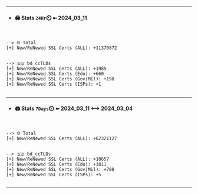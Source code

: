 

---
- #### 🖨️ **Stats** `24Hr`⏲️ ➼ 2024_03_11
```console


--> 🌐 Total
[+] New/ReNewed SSL Certs (ALL): +11370872


--> 🇧🇩 bd_ccTLDs
[+] New/ReNewed SSL Certs (ALL): +1985
[+] New/ReNewed SSL Certs (Edu): +660
[+] New/ReNewed SSL Certs (Gov|Mil): +198
[+] New/ReNewed SSL Certs (ISPs): +1


```

---
- #### 🖨️ **Stats** `7Days`⏲️ ➼ 2024_03_11 <--> 2024_03_04
```console


--> 🌐 Total
[+] New/ReNewed SSL Certs (ALL): +62321127


--> 🇧🇩 bd_ccTLDs
[+] New/ReNewed SSL Certs (ALL): +10657
[+] New/ReNewed SSL Certs (Edu): +3811
[+] New/ReNewed SSL Certs (Gov|Mil): +708
[+] New/ReNewed SSL Certs (ISPs): +5


```

---

